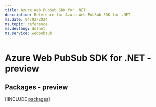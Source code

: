 ```yaml
---
title: Azure Web PubSub SDK for .NET
description: Reference for Azure Web PubSub SDK for .NET
ms.date: 04/02/2024
ms.topic: reference
ms.devlang: dotnet
ms.service: webpubsub
---
```

# Azure Web PubSub SDK for .NET - preview
## Packages - preview
[!INCLUDE [packages](web-pubsub-index.md)]
